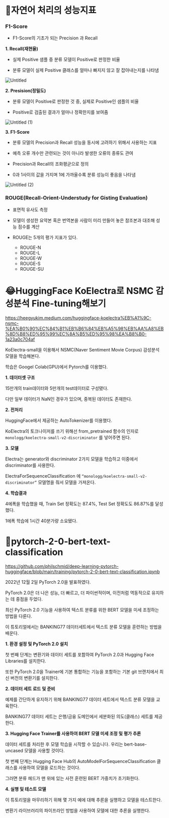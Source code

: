 # 📃자연어 처리의 성능지표
### F1-Score
- F1-Score의 기초가 되는 Precision 과 Recall

**1. Recall(재현율)**
  - 실제 Positive 샘플 중 분류 모델이 Positive로 판정한 비율

  - 분류 모델이 실제 Positive 클래스를 얼마나 빠지지 않고 잘 잡아내는지를 나타냄

![Untitled](https://github.com/AYEOOON/AI-project/assets/101050134/e848f643-aa9b-4af8-81de-3de85c588bd8)

**2. Presision(정밀도)**
  - 분류 모델이 Positive로 판정한 것 중, 실제로 Positive인 샘플의 비율

  - Positive로 검출된 결과가 얼마나 정확한지를 보여줌

![Untitled (1)](https://github.com/AYEOOON/AI-project/assets/101050134/02fe6666-df12-4938-b9e9-b5177d229a76)

**3. F1-Score**
  - 분류 모델의 Precision과 Recall 성능을 동시에 고려하기 위해서 사용하는 지표

  - 예측 오류 개수만 관련되는 것이 아니라 발생한 오류의 종류도 관여

  - Precision과 Recall의 조화평균으로 정의

  - 0과 1사이의 값을 가지며 1에 가까울수록 분류 성능이 좋음을 나타냄

![Untitled (2)](https://github.com/AYEOOON/AI-project/assets/101050134/9837bb9d-2258-4dc4-ac17-625c081e0386)

### ROUGE(Recall-Orient-Understudy for Gisting Evaluation)
- 표면적 유사도 측정
  
- 모델이 생성한 요약본 혹은 번역본을 사람이 미리 만들어 놓은 참조본과 대조해 성능 점수를 계산
  
- ROUGE는 5개의 평가 지표가 있다.
    - ROUGE-N
    - ROUGE-L
    - ROUGE-W
    - ROUGE-S
    - ROUGE-SU
 
# 😂HuggingFace KoElectra로 NSMC 감성분석 Fine-tuning해보기
https://heegyukim.medium.com/huggingface-koelectra%EB%A1%9C-nsmc-%EA%B0%90%EC%84%B1%EB%B6%84%EB%A5%98%EB%AA%A8%EB%8D%B8%ED%95%99%EC%8A%B5%ED%95%98%EA%B8%B0-1a23a0c704af

KoElectra-small을 이용해서 NSMC(Naver Sentiment Movie Corpus) 감성분석 모델을 학습해본다. 

학습은 Googel Colab(GPU)에서 Pytorch를 이용했다.

**1. 데이터셋 구조**

15만개의 train데이터와 5만개의 test데이터로 구성됐다. 

다만 일부 데이터가 NaN인 경우가 있으며, 중복된 데이터도 존재한다.

**2. 전처리**

HuggingFace에서 제공하는 AutoTokenizer를 이용했다.

KoElectra의 토크나이저를 쓰기 위해선 from_pretrained 함수의 인자로 ```monologg/koelectra-small-v2-discriminator``` 를 넣어주면 된다. 

**3. 모델**

Electra는 generator와 discriminator 2가지 모델을 학습하고 이중에서 discriminator를 사용한다. 

ElectraForSequenceClassification 에 ```“monologg/koelectra-small-v2-discriminator”``` 모델명을 줘서 모델을 가져온다.

**4. 학습결과**

4에폭을 학습했을 때, Train Set 정확도는 87.4%, Test Set 정확도도 86.87%를 달성했다.

1에폭 학습에 1시간 40분가량 소요됐다.

# 💸pytorch-2-0-bert-text-classification
https://github.com/philschmid/deep-learning-pytorch-huggingface/blob/main/training/pytorch-2-0-bert-text-classification.ipynb

2022년 12월 2일 PyTorch 2.0을 발표하였다. 

PyTorch 2.0은 더 나은 성능, 더 빠르고, 더 파이썬적이며, 이전처럼 역동적으로 유지하는 데 중점을 두었다. 

최신 PyTorch 2.0 기능을 사용하여 텍스트 분류를 위한 BERT 모델을 미세 조정하는 방법을 다룬다.

이 튜토리얼에서는 BANKING77 데이터세트에서 텍스트 분류 모델을 훈련하는 방법을 배운다.

**1. 환경 설정 및 PyTorch 2.0 설치**

첫 번째 단계는 변환기와 데이터 세트를 포함하여 PyTorch 2.0과 Hugging Face Libraries를 설치한다.

또한 PyTorch 2.0을 Trainer에 기본 통합하는 기능을 포함하는 기본 git 브랜치에서 최신 버전의 변환기를 설치한다. 


**2. 데이터 세트 로드 및 준비**

예제를 간단하게 유지하기 위해 BANKING77 데이터 세트에서 텍스트 분류 모델을 교육한다.

BANKING77 데이터 세트는 은행/금융 도메인에서 세분화된 의도(클래스) 세트를 제공한다. 


**3. Hugging Face Trainer를 사용하여 BERT 모델 미세 조정 및 평가 추론**

데이터 세트를 처리한 후 모델 학습을 시작할 수 있습니다. 우리는 bert-base-uncased 모델을 사용할 것이다.

첫 번째 단계는 Hugging Face Hub의 AutoModelForSequenceClassification 클래스를 사용하여 모델을 로드하는 것이다.

그러면 분류 헤드가 맨 위에 있는 사전 훈련된 BERT 가중치가 초기화한다.


**4. 실행 및 테스트 모델**

이 튜토리얼을 마무리하기 위해 몇 가지 예에 대해 추론을 실행하고 모델을 테스트한다. 

변환기 라이브러리의 파이프라인 방법을 사용하여 모델에 대한 추론을 실행한다.
